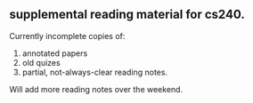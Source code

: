 ## supplemental reading material for cs240.

Currently incomplete copies of:
  1. annotated papers
  2. old quizes
  3. partial, not-always-clear reading notes.

Will add more reading notes over the weekend.
